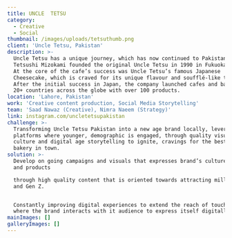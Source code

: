 ```yaml
---
title: UNCLE  TETSU
category:
  - Creative
  - Social
thumbnail: /images/uploads/tetsuthumb.png
client: 'Uncle Tetsu, Pakistan'
description: >-
  Uncle Tetsu has a unique journey, which has now continued to Pakistan.
  Tetsushi Mizokami founded the original Uncle Tetsu in 1990 in Fukuoka, Japan.
  At the core of the cafe’s success was Uncle Tetsu’s famous Japanese
  Cheesecake, which is craved for its unique flavour and soufflé-like texture.
  After the initial success in Japan, the company launched cafes and bakeries in
  20+ countries across the globe with over 100 products. 
location: 'Lahore, Pakistan'
work: 'Creative content production, Social Media Storytelling'
team: 'Saad Nawaz (Creative), Nimra Naeem (Strategy)'
link: instagram.com/uncletetsupakistan
challenge: >-
  Transforming Uncle Tetsu Pakistan into a new age brand locally, leveraging on
  platforms where younger, demographic is engaged, through quality visuals,
  culture and digital age storytelling to ignite, cravings for the best Japanese
  bakery in town.
solution: >-
  Develop on going campaigns and visuals that expresses brand’s culture, story
  and products

  through high quality content that is oriented towards attracting millennials
  and Gen Z.


  Constantly improving digital experiences to extend the reach of touch-points
  where the brand interacts with it audience to express itself digitally. 
mainImages: []
galleryImages: []
---
```


